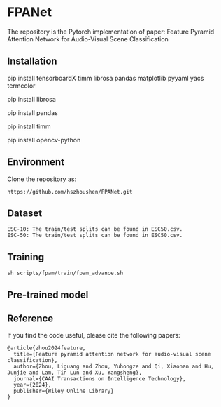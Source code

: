 # FPANet

The repository is the Pytorch implementation of paper: Feature Pyramid Attention Network for Audio-Visual Scene Classification

## Installation

pip install tensorboardX timm librosa pandas matplotlib pyyaml yacs termcolor

pip install librosa

pip install pandas

pip install timm

pip install opencv-python



## Environment

Clone the repository as:

```
https://github.com/hszhoushen/FPANet.git
```

## Dataset
```
ESC-10: The train/test splits can be found in ESC50.csv.
ESC-50: The train/test splits can be found in ESC50.csv.
```



## Training

```
sh scripts/fpam/train/fpam_advance.sh
```



## Pre-trained model



## Reference
If you find the code useful, please cite the following papers:


```
@article{zhou2024feature,
  title={Feature pyramid attention network for audio-visual scene classification},
  author={Zhou, Liguang and Zhou, Yuhongze and Qi, Xiaonan and Hu, Junjie and Lam, Tin Lun and Xu, Yangsheng},
  journal={CAAI Transactions on Intelligence Technology},
  year={2024},
  publisher={Wiley Online Library}
}
```

